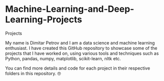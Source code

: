 # Machine-Learning-and-Deep-Learning-Projects
Projects

My name is Dimitar Petrov and I am a data science and machine learning enthusiast. I have created this GitHub repository to showcase some of the projects that I have worked on, using various tools and techniques such as Python, pandas, numpy, matplotlib, scikit-learn, nltk etc.


You can find more details and code for each project in their respective folders in this repository. :nerd_face: 

